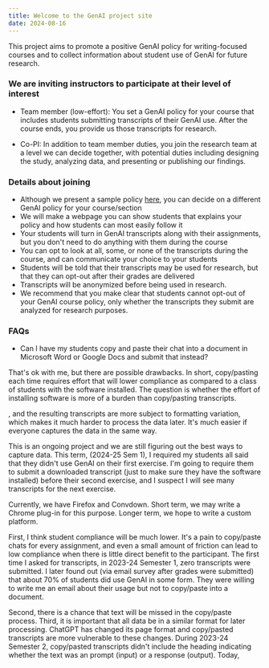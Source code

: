 ```yaml
---
title: Welcome to the GenAI project site
date: 2024-08-16
---
```


This project aims to promote a positive GenAI policy for writing-focused courses and to collect information about student use of GenAI for future research.

### We are inviting instructors to participate at their level of interest

- Team member (low-effort): You set a GenAI policy for your course that includes students submitting transcripts of their GenAI use. After the course ends, you provide us those transcripts for research.

- Co-PI: In addition to team member duties, you join the research team at a level we can decide together, with potential duties including designing the study, analyzing data, and presenting or publishing our findings.

### Details about joining

- Although we present a sample policy [here](/gen-ai-policy/), you can decide on a different GenAI policy for your course/section
- We will make a webpage you can show students that explains your policy and how students can most easily follow it
- Your students will turn in GenAI transcripts along with their assignments, but you don't need to do anything with them during the course
- You can opt to look at all, some, or none of the transcripts during the course, and can communicate your choice to your students
- Students will be told that their transcripts may be used for research, but that they can opt-out after their grades are delivered
- Transcripts will be anonymized before being used in research.
- We recommend that you make clear that students cannot opt-out of your GenAI course policy, only whether the transcripts they submit are analyzed for research purposes.

### FAQs

- Can I have my students copy and paste their chat into a document in Microsoft Word or Google Docs and submit that instead?

That's ok with me, but there are possible drawbacks. In short, copy/pasting each time requires effort that will lower compliance as compared to a class of students with the software installed. The question is whether the effort of installing software is more of a burden than copy/pasting transcripts.

 , and the resulting transcripts are more subject to formatting variation, which makes it much harder to process the data later. It's much easier if everyone captures the data in the same way.

This is an ongoing project and we are still figuring out the best ways to capture data. This term, (2024-25 Sem 1), I required my students all said that they didn't use GenAI on their first exercise. I'm going to require them to submit a downloaded transcript (just to make sure they have the software installed) before their second exercise, and I suspect I will see many transcripts for the next exercise.

Currently, we have Firefox and Convdown. Short term, we may write a Chrome plug-in for this purpose. Longer term, we hope to write a custom platform.


 First, I think student compliance will be much lower. It's a pain to copy/paste chats for every assignment, and even a small amount of friction can lead to low compliance when there is little direct benefit to the participant. The first time I asked for transcripts, in 2023-24 Semester 1, zero transcripts were submitted. I later found out (via email survey after grades were submitted) that about 70% of students did use GenAI in some form. They were willing to write me an email about their usage but not to copy/paste into a document.

Second, there is a chance that text will be missed in the copy/paste process. Third, it is important that all data be in a similar format for later processing. ChatGPT has changed its page format and copy/pasted transcripts are more vulnerable to these changes. During 2023-24 Semester 2, copy/pasted transcripts didn't include the heading indicating whether the text was an prompt (input) or a response (output). Today,
